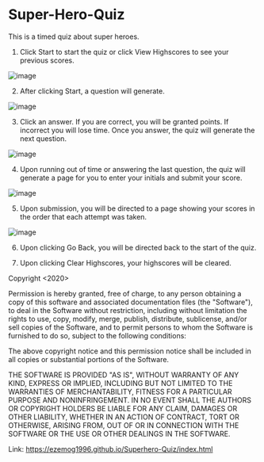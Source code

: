 # Super-Hero-Quiz
This is a timed quiz about super heroes.

1. Click Start to start the quiz or click View Highscores to see your previous scores.

![image](https://user-images.githubusercontent.com/71483178/97100990-e12dfb00-166f-11eb-90bf-58930cfb1b61.png)

2. After clicking Start, a question will generate.

![image](https://user-images.githubusercontent.com/71483178/97100996-eab76300-166f-11eb-80f3-f1c8aadc0f53.png)

3. Click an answer. If you are correct, you will be granted points. If incorrect you will lose time. Once you answer, the quiz will generate the next question.

![image](https://user-images.githubusercontent.com/71483178/97101003-f3a83480-166f-11eb-8489-9d8b8baabb83.png)

4. Upon running out of time or answering the last question, the quiz will generate a page for you to enter your initials and submit your score.

![image](https://user-images.githubusercontent.com/71483178/97101009-fe62c980-166f-11eb-88ac-8731d1017ac3.png)

5. Upon submission, you will be directed to a page showing your scores in the order that each attempt was taken.

![image](https://user-images.githubusercontent.com/71483178/97101012-07ec3180-1670-11eb-9d6d-5e9bf04d996e.png)

6. Upon clicking Go Back, you will be directed back to the start of the quiz.

7. Upon clicking Clear Highscores, your highscores will be cleared.

Copyright <2020> <Enrique Gomez>

Permission is hereby granted, free of charge, to any person obtaining a copy of this software and associated documentation files (the "Software"), to deal in the Software without restriction, including without limitation the rights to use, copy, modify, merge, publish, distribute, sublicense, and/or sell copies of the Software, and to permit persons to whom the Software is furnished to do so, subject to the following conditions:

The above copyright notice and this permission notice shall be included in all copies or substantial portions of the Software.

THE SOFTWARE IS PROVIDED "AS IS", WITHOUT WARRANTY OF ANY KIND, EXPRESS OR IMPLIED, INCLUDING BUT NOT LIMITED TO THE WARRANTIES OF MERCHANTABILITY, FITNESS FOR A PARTICULAR PURPOSE AND NONINFRINGEMENT. IN NO EVENT SHALL THE AUTHORS OR COPYRIGHT HOLDERS BE LIABLE FOR ANY CLAIM, DAMAGES OR OTHER LIABILITY, WHETHER IN AN ACTION OF CONTRACT, TORT OR OTHERWISE, ARISING FROM, OUT OF OR IN CONNECTION WITH THE SOFTWARE OR THE USE OR OTHER DEALINGS IN THE SOFTWARE.

Link: https://ezemog1996.github.io/Superhero-Quiz/index.html
